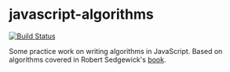 javascript-algorithms
=====================

[![Build Status](https://travis-ci.org/andrewrota/javascript-algorithms.png?branch=master)](https://travis-ci.org/andrewrota/javascript-algorithms)

Some practice work on writing algorithms in JavaScript.  Based on algorithms covered in Robert Sedgewick's [book](http://www.amazon.com/Algorithms-4th-Edition-Robert-Sedgewick/dp/032157351X).
